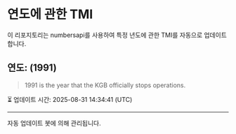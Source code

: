 
# 연도에 관한 TMI

이 리포지토리는 numbersapi를 사용하여 특정 년도에 관한 TMI를 자동으로 업데이트합니다.

## 연도: (1991)
> 1991 is the year that the KGB officially stops operations.

⏳ 업데이트 시간: 2025-08-31 14:34:41 (UTC)

---
자동 업데이트 봇에 의해 관리됩니다.
